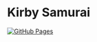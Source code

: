 # Kirby Samurai

[![GitHub Pages](https://github.com/julesrx/kirby-samurai/actions/workflows/gh-pages.yml/badge.svg)](https://github.com/julesrx/kirby-samurai/actions/workflows/gh-pages.yml)
